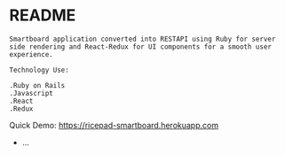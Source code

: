 # README

	Smartboard application converted into RESTAPI using Ruby for server side rendering and React-Redux for UI components for a smooth user experience.

	Technology Use:

	.Ruby on Rails
	.Javascript
	.React
	.Redux


Quick Demo: https://ricepad-smartboard.herokuapp.com

* ...
